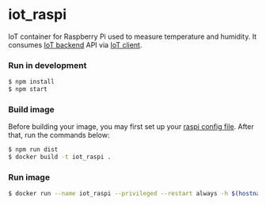 # iot_raspi
IoT container for Raspberry Pi used to measure temperature and humidity. It consumes [IoT backend](https://github.com/mmontes11/iot_backend) API via [IoT client](https://github.com/mmontes11/iot_client).

### Run in development

```bash
$ npm install 
$ npm start
```
### Build image
Before building your image, you may first set up your [raspi config file](https://github.com/mmontes11/iot_raspi/blob/develop/src/config/raspi.js). After that, run the commands below:
```bash
$ npm run dist
$ docker build -t iot_raspi .
```
### Run image
```bash
$ docker run --name iot_raspi --privileged --restart always -h $(hostname) -d iot_raspi
```
